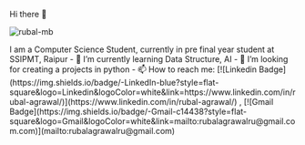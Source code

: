 Hi there 👋
<p align="left"> <img src="https://komarev.com/ghpvc/?username=rubal-mb" alt="rubal-mb" /> </p>

<!--(https://github.com/rubal-mb/rubal-mb/raw/master/intro.mp4) --!>

I am a Computer Science Student, currently in pre final year student at SSIPMT, Raipur

- 🌱 I’m currently learning Data Structure, AI
- 🤔 I’m looking for creating a projects in python 


- 📫 How to reach me: [![Linkedin Badge](https://img.shields.io/badge/-LinkedIn-blue?style=flat-square&logo=Linkedin&logoColor=white&link=https://www.linkedin.com/in/rubal-agrawal/)](https://www.linkedin.com/in/rubal-agrawal/) , [![Gmail Badge](https://img.shields.io/badge/-Gmail-c14438?style=flat-square&logo=Gmail&logoColor=white&link=mailto:rubalagrawalru@gmail.com.com)](mailto:rubalagrawalru@gmail.com)

<!--
**Rubal-MB/Rubal-MB** is a ✨ _special_ ✨ repository because its `README.md` (this file) appears on your GitHub profile.

Here are some ideas to get you started:

- 🔭 I’m currently working on ...
- 🌱 I’m currently learning ...
- 👯 I’m looking to collaborate on ...
- 🤔 I’m looking for help with ...
- 💬 Ask me about ...
- 📫 How to reach me: ...
- 😄 Pronouns: ...
- ⚡ Fun fact: ...
-->
